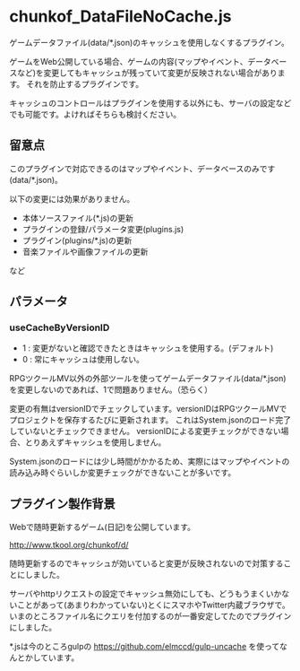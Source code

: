 # chunkof_DataFileNoCache.js

ゲームデータファイル(data/\*.json)のキャッシュを使用しなくするプラグイン。

ゲームをWeb公開している場合、ゲームの内容(マップやイベント、データベースなど)を変更してもキャッシュが残っていて変更が反映されない場合があります。
それを防止するプラグインです。

キャッシュのコントロールはプラグインを使用する以外にも、サーバの設定などでも可能です。よければそちらも検討ください。

## 留意点
このプラグインで対応できるのはマップやイベント、データベースのみです(data/\*.json)。

以下の変更には効果がありません。


 - 本体ソースファイル(\*.js)の更新
 - プラグインの登録/パラメータ変更(plugins.js)
 - プラグイン(plugins/\*.js)の更新
 - 音楽ファイルや画像ファイルの更新


など

## パラメータ
### useCacheByVersionID
- 1 : 変更がないと確認できたときはキャッシュを使用する。(デフォルト)
- 0 : 常にキャッシュは使用しない。

RPGツクールMV以外の外部ツールを使ってゲームデータファイル(data/\*.json)を変更しないのであれば、1で問題ありません。（恐らく）

変更の有無はversionIDでチェックしています。versionIDはRPGツクールMVでプロジェクトを保存するたびに更新されます。
これはSystem.jsonのロード完了していないとチェックできません。
versionIDによる変更チェックができない場合、とりあえずキャッシュを使用しません。

System.jsonのロードには少し時間がかかるため、実際にはマップやイベントの読み込み時ぐらいしか変更チェックができないことが多いです。

## プラグイン製作背景
Webで随時更新するゲーム(日記)を公開しています。

http://www.tkool.org/chunkof/d/

随時更新するのでキャッシュが効いていると変更が反映されないので対策することにしました。

サーバやhttpリクエストの設定でキャッシュ無効にしても、どうもうまくいかないことがあって(あまりわかっていない)とくにスマホやTwitter内蔵ブラウザで。
いまのところファイル名にクエリを付加するのが一番安定してたのでプラグインにしました。

\*.jsは今のところgulpの https://github.com/elmccd/gulp-uncache を使ってなんとかしています。
